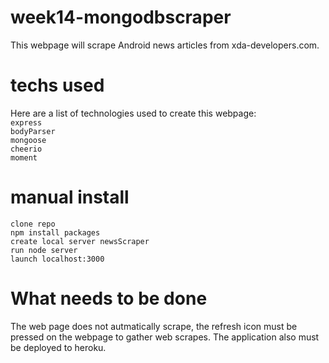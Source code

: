 # week14-mongodbscraper

This webpage will scrape Android news articles from xda-developers.com. 

# techs used 
Here are a list of technologies used to create this webpage:<br>
`express`<br>
`bodyParser`<br>
`mongoose`<br>
`cheerio`<br>
`moment`<br>

# manual install 
`clone repo`<br>
`npm install packages`<br>
`create local server newsScraper`<br>
`run node server`<br>
`launch localhost:3000`<br>
# What needs to be done
The web page does not autmatically scrape, the refresh icon must be pressed on the webpage to gather web scrapes. The application also must be deployed to heroku.

